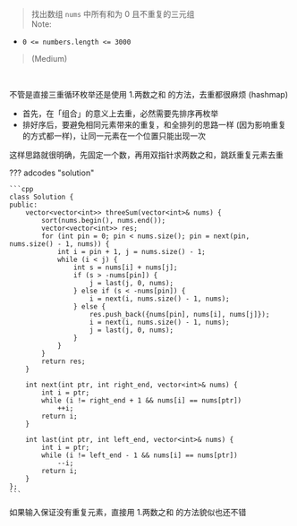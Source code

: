 <!-- prettier-ignore-start -->

> 找出数组 `nums` 中所有和为 0 且不重复的三元组<br>
Note:
>
- `0 <= numbers.length <= 3000`
>
> (Medium)

<!-- prettier-ignore-end -->

<br>

不管是直接三重循环枚举还是使用 1.两数之和 的方法，去重都很麻烦 (hashmap)

-   首先，在「组合」的意义上去重，必然需要先排序再枚举
-   排好序后，要避免相同元素带来的重复，和全排列的思路一样 (因为影响重复的方式都一样)，让同一元素在一个位置只能出现一次

这样思路就很明确，先固定一个数，再用双指针求两数之和，跳跃重复元素去重

??? adcodes "solution"

    ```cpp
    class Solution {
    public:
        vector<vector<int>> threeSum(vector<int>& nums) {
            sort(nums.begin(), nums.end());
            vector<vector<int>> res;
            for (int pin = 0; pin < nums.size(); pin = next(pin, nums.size() - 1, nums)) {
                int i = pin + 1, j = nums.size() - 1;
                while (i < j) {
                    int s = nums[i] + nums[j];
                    if (s > -nums[pin]) {
                        j = last(j, 0, nums);
                    } else if (s < -nums[pin]) {
                        i = next(i, nums.size() - 1, nums);
                    } else {
                        res.push_back({nums[pin], nums[i], nums[j]});
                        i = next(i, nums.size() - 1, nums);
                        j = last(j, 0, nums);
                    }
                }
            }
            return res;
        }

        int next(int ptr, int right_end, vector<int>& nums) {
            int i = ptr;
            while (i != right_end + 1 && nums[i] == nums[ptr])
                ++i;
            return i;
        }

        int last(int ptr, int left_end, vector<int>& nums) {
            int i = ptr;
            while (i != left_end - 1 && nums[i] == nums[ptr])
                --i;
            return i;
        }
    };
    ```

如果输入保证没有重复元素，直接用 1.两数之和 的方法貌似也还不错
